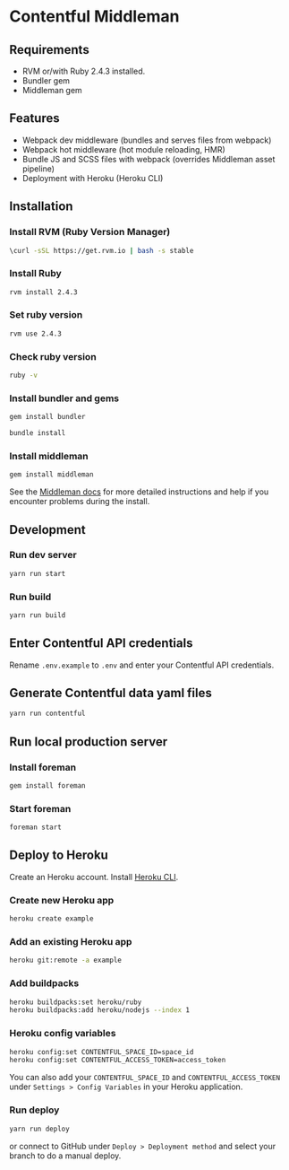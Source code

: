 # Contentful Middleman

## Requirements

- RVM or/with Ruby 2.4.3 installed.
- Bundler gem
- Middleman gem

## Features

- Webpack dev middleware (bundles and serves files from webpack)
- Webpack hot middleware (hot module reloading, HMR)
- Bundle JS and SCSS files with webpack (overrides Middleman asset pipeline)
- Deployment with Heroku (Heroku CLI)

## Installation

### Install RVM (Ruby Version Manager)

```bash
\curl -sSL https://get.rvm.io | bash -s stable
```

### Install Ruby

```bash
rvm install 2.4.3
```

### Set ruby version

```bash
rvm use 2.4.3
```

### Check ruby version

```bash
ruby -v
```

### Install bundler and gems

```bash
gem install bundler
```

```bash
bundle install
```

### Install middleman

```bash
gem install middleman
```

See the [Middleman docs](https://middlemanapp.com/basics/install/) for more detailed instructions and help if you encounter problems during the install.

## Development

### Run dev server

```bash
yarn run start
```

### Run build

```bash
yarn run build
```

## Enter Contentful API credentials

Rename `.env.example` to `.env` and enter your Contentful API credentials.

##  Generate Contentful data yaml files

```bash
yarn run contentful
```

## Run local production server

### Install foreman

```bash
gem install foreman
```

### Start foreman

```bash
foreman start
```

## Deploy to Heroku

Create an Heroku account.
Install [Heroku CLI](https://devcenter.heroku.com/articles/heroku-cli).

### Create new Heroku app

```bash
heroku create example
```

### Add an existing Heroku app

```bash
heroku git:remote -a example
```

### Add buildpacks

```bash
heroku buildpacks:set heroku/ruby
heroku buildpacks:add heroku/nodejs --index 1
```

### Heroku config variables

```bash
heroku config:set CONTENTFUL_SPACE_ID=space_id
heroku config:set CONTENTFUL_ACCESS_TOKEN=access_token
```

You can also add your `CONTENTFUL_SPACE_ID` and `CONTENTFUL_ACCESS_TOKEN` under `Settings > Config Variables` in your Heroku application.

### Run deploy

```bash
yarn run deploy
```

or connect to GitHub under `Deploy > Deployment method` and select your branch to do a manual deploy.
